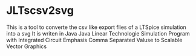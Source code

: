 # JLTscsv2svg
This is a tool to converte the csv like export flies of a LTSpice simulation into a svg
It is writen in Java
Java Linear Technologie Simulation Program with Integrated Circuit Emphasis Comma Separated Valuse to Scalable Vector Graphics
